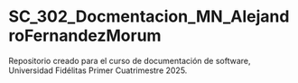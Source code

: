 # SC_302_Docmentacion_MN_AlejandroFernandezMorum
Repositorio creado para el curso de documentación de software, Universidad Fidélitas Primer Cuatrimestre 2025.
